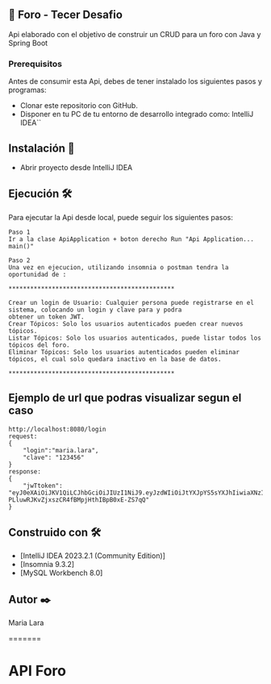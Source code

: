 ## 📜 Foro - Tecer Desafio

Api elaborado con el objetivo de construir un CRUD para un foro con Java y Spring Boot

### Prerequisitos

Antes de consumir esta Api, debes de tener instalado los siguientes pasos y programas:

- Clonar este repositorio con GitHub.
- Disponer en tu PC de tu entorno de desarrollo integrado como: IntelliJ IDEA``

## Instalación 🔧

- Abrir proyecto desde IntelliJ IDEA

## Ejecución 🛠️
Para ejecutar la Api desde local, puede seguir los siguientes pasos:  

``` 
Paso 1
Ir a la clase ApiApplication + boton derecho Run "Api Application... main()"

Paso 2
Una vez en ejecucion, utilizando insomnia o postman tendra la oportunidad de :

********************************************** 

Crear un login de Usuario: Cualquier persona puede registrarse en el sistema, colocando un login y clave para y podra
obtener un token JWT.
Crear Tópicos: Solo los usuarios autenticados pueden crear nuevos tópicos.
Listar Tópicos: Solo los usuarios autenticados, puede listar todos los tópicos del foro.
Eliminar Tópicos: Solo los usuarios autenticados pueden eliminar tópicos, el cual solo quedara inactivo en la base de datos.

**********************************************
```
## Ejemplo de url que podras visualizar segun el caso

```
http://localhost:8080/login
request:
{
	"login":"maria.lara",
	"clave": "123456"
}
response:
{
	"jwTtoken": "eyJ0eXAiOiJKV1QiLCJhbGciOiJIUzI1NiJ9.eyJzdWIiOiJtYXJpYS5sYXJhIiwiaXNzIjoiZm9ybyIsImlkIjoxLCJleHAiOjE3MjEwMDUyNTh9.Db3o-PLluwRJKvZjxszCR4fBMpjHthIBpB0xE-ZS7qQ"
}
```

## Construido con 🛠️

* [IntelliJ IDEA 2023.2.1 (Community Edition)]
* [Insomnia 9.3.2]
* [MySQL Workbench 8.0]

## Autor ✒️

Maria Lara

=======
# API Foro

